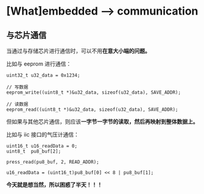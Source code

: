 [What]embedded --> communication
=================================

## 与芯片通信

当通过与存储芯片进行通信时，可以不用**在意大小端的问题。**

比如与 eeprom 进行通信：

```
uint32_t u32_data = 0x1234;

// 写数据
eeprom_write((uint8_t *)&u32_data, sizeof(u32_data), SAVE_ADDR);

// 读数据
eeprom_read((uint8_t *)&u32_data, sizeof(u32_data), SAVE_ADDR);
```

但如果与其他芯片通信，则应该**一字节一字节的读取，然后再映射到整体数据上。**

比如与 iic 接口的气压计通信：

```
uint16_t u16_readData = 0;
uint8_t  pu8_buf[2];

press_read(pu8_buf, 2, READ_ADDR);

u16_readData = (uint16_t)pu8_buf[0] << 8 | pu8_buf[1];

```

**今天就是想当然，所以困惑了半天！！！**

